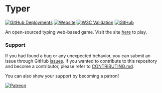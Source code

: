 
# Typer

[![GitHub Deployments](https://img.shields.io/github/deployments/eidoriantan/typer/github-pages)](https://github.com/eidoriantan/typer/deployments)
[![Website](https://img.shields.io/website?url=https%3A%2F%2Ftyper.eidoriantan.tech)][homepage]
[![W3C Validation](https://img.shields.io/w3c-validation/html?targetUrl=https%3A%2F%2Ftyper.eidoriantan.tech)][homepage]
[![GitHub](https://img.shields.io/github/license/eidoriantan/typer)](https://github.com/eidoriantan/typer/blob/master/LICENSE.txt)

An open-sourced typing web-based game. Visit the site [here][homepage] to play.

### Support
If you had found a bug or any unexpected behavior, you can submit an issue
through GitHub
[issues](https://github.com/eidoriantan/typer/issues). If you wanted to
contribute to this repository and become a contributor, please refer to
[CONTRIBUTING.md](https://github.com/eidoriantan/typer/blob/master/CONTRIBUTING.md).

You can also show your support by becoming a patron!

[![Patreon](https://c5.patreon.com/external/logo/become_a_patron_button.png)](https://www.patreon.com/eidoriantan)

[homepage]: https://typer.eidoriantan.tech
